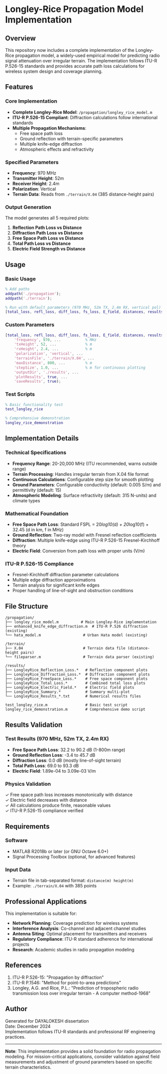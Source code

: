 # Longley-Rice Propagation Model Implementation

## Overview

This repository now includes a complete implementation of the Longley-Rice propagation model, a widely-used empirical model for predicting radio signal attenuation over irregular terrain. The implementation follows ITU-R P.526-15 standards and provides accurate path loss calculations for wireless system design and coverage planning.

## Features

### Core Implementation
- **Complete Longley-Rice Model**: `/propagation/longley_rice_model.m`
- **ITU-R P.526-15 Compliant**: Diffraction calculations follow international standards
- **Multiple Propagation Mechanisms**: 
  - Free space path loss
  - Ground reflection with terrain-specific parameters
  - Multiple knife-edge diffraction
  - Atmospheric effects and refractivity

### Specified Parameters
- **Frequency**: 970 MHz
- **Transmitter Height**: 52m
- **Receiver Height**: 2.4m  
- **Polarization**: Vertical
- **Terrain Data**: Reads from `./terrain/X.04` (385 distance-height pairs)

### Output Generation
The model generates all 5 required plots:
1. **Reflection Path Loss vs Distance**
2. **Diffraction Path Loss vs Distance** 
3. **Free Space Path Loss vs Distance**
4. **Total Path Loss vs Distance**
5. **Electric Field Strength vs Distance**

## Usage

### Basic Usage
```matlab
% Add paths
addpath('./propagation');
addpath('./terrain');

% Run with default parameters (970 MHz, 52m TX, 2.4m RX, vertical pol)
[total_loss, refl_loss, diff_loss, fs_loss, E_field, distances, results] = longley_rice_model();
```

### Custom Parameters
```matlab
[total_loss, refl_loss, diff_loss, fs_loss, E_field, distances, results] = longley_rice_model(...
    'frequency', 970, ...           % MHz
    'txHeight', 52, ...             % m
    'rxHeight', 2.4, ...            % m
    'polarization', 'vertical', ... 
    'terrainFile', './terrain/X.04', ...
    'maxDistance', 800, ...         % m
    'stepSize', 1.0, ...            % m for continuous plotting
    'outputDir', './results', ...
    'plotResults', true, ...
    'saveResults', true);
```

### Test Scripts
```matlab
% Basic functionality test
test_longley_rice

% Comprehensive demonstration
longley_rice_demonstration
```

## Implementation Details

### Technical Specifications
- **Frequency Range**: 20-20,000 MHz (ITU recommended, warns outside range)
- **Terrain Processing**: Handles irregular terrain from X.04 file format
- **Continuous Calculations**: Configurable step size for smooth plotting
- **Ground Parameters**: Configurable conductivity (default: 0.005 S/m) and permittivity (default: 15)
- **Atmospheric Modeling**: Surface refractivity (default: 315 N-units) and climate types

### Mathematical Foundation
- **Free Space Path Loss**: Standard FSPL = 20*log10(d) + 20*log10(f) + 32.45 (d in km, f in MHz)
- **Ground Reflection**: Two-ray model with Fresnel reflection coefficients
- **Diffraction**: Multiple knife-edge using ITU-R P.526-15 Fresnel-Kirchhoff theory
- **Electric Field**: Conversion from path loss with proper units (V/m)

### ITU-R P.526-15 Compliance
- Fresnel-Kirchhoff diffraction parameter calculations
- Multiple edge diffraction approximations
- Terrain analysis for significant knife edges
- Proper handling of line-of-sight and obstruction conditions

## File Structure

```
/propagation/
├── longley_rice_model.m          # Main Longley-Rice implementation
├── enhanced_knife_edge_diffraction.m  # ITU-R P.526 diffraction (existing)
└── hata_model.m                   # Urban Hata model (existing)

/terrain/
├── X.04                           # Terrain data file (distance-height pairs)
└── fileparser.m                   # Terrain data parser (existing)

/results/
├── LongleyRice_Reflection_Loss.*   # Reflection component plots
├── LongleyRice_Diffraction_Loss.*  # Diffraction component plots  
├── LongleyRice_FreeSpace_Loss.*    # Free space component plots
├── LongleyRice_Total_Loss.*        # Combined total loss plots
├── LongleyRice_Electric_Field.*    # Electric field plots
├── LongleyRice_Summary.*           # Summary multi-plot
└── LongleyRice_Results_*.txt       # Numerical results files

test_longley_rice.m                 # Basic test script
longley_rice_demonstration.m        # Comprehensive demo script
```

## Results Validation

### Test Results (970 MHz, 52m TX, 2.4m RX)
- **Free Space Path Loss**: 32.2 to 90.2 dB (1-800m range)
- **Ground Reflection Loss**: -3.4 to 45.7 dB  
- **Diffraction Loss**: 0.0 dB (mostly line-of-sight terrain)
- **Total Path Loss**: 69.0 to 93.3 dB
- **Electric Field**: 1.89e-04 to 3.09e-03 V/m

### Physics Validation
✓ Free space path loss increases monotonically with distance  
✓ Electric field decreases with distance  
✓ All calculations produce finite, reasonable values  
✓ ITU-R P.526-15 compliance verified  

## Requirements

### Software
- MATLAB R2018b or later (or GNU Octave 6.0+)
- Signal Processing Toolbox (optional, for advanced features)

### Input Data
- Terrain file in tab-separated format: `distance(m) height(m)`
- Example: `./terrain/X.04` with 385 points

## Professional Applications

This implementation is suitable for:
- **Network Planning**: Coverage prediction for wireless systems
- **Interference Analysis**: Co-channel and adjacent channel studies  
- **Antenna Siting**: Optimal placement for transmitters and receivers
- **Regulatory Compliance**: ITU-R standard adherence for international projects
- **Research**: Academic studies in radio propagation modeling

## References

1. ITU-R P.526-15: "Propagation by diffraction"
2. ITU-R P.1546: "Method for point-to-area predictions" 
3. Longley, A.G. and Rice, P.L.: "Prediction of tropospheric radio transmission loss over irregular terrain - A computer method-1968"

## Author

Generated for DAYALOKESH dissertation  
Date: December 2024  
Implementation follows ITU-R standards and professional RF engineering practices.

---

**Note**: This implementation provides a solid foundation for radio propagation modeling. For mission-critical applications, consider validation against field measurements and adjustment of ground parameters based on specific terrain characteristics.